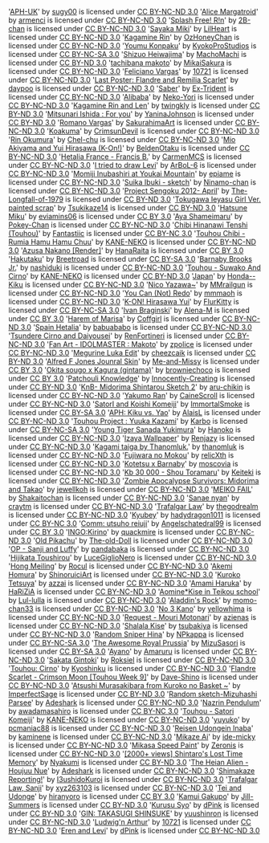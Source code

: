 '[APH-UK](http://sugy00.deviantart.com/art/APH-UK-152742196)' by [sugy00](http://sugy00.deviantart.com) is licensed under [CC BY-NC-ND 3.0](http://creativecommons.org/licenses/by-nc-nd/3.0/)
'[Alice Margatroid](http://armenci.deviantart.com/art/Alice-Margatroid-351773482)' by [armenci](http://armenci.deviantart.com) is licensed under [CC BY-NC-ND 3.0](http://creativecommons.org/licenses/by-nc-nd/3.0/)
'[Splash Free! R!n](http://2b-chan.deviantart.com/art/Splash-Free-R-n-388490482)' by [2B-chan](http://2B-chan.deviantart.com) is licensed under [CC BY-NC-ND 3.0](http://creativecommons.org/licenses/by-nc-nd/3.0/)
'[Sayaka Miki](http://lilheart.deviantart.com/art/Sayaka-Miki-416711652)' by [LilHeart](http://LilHeart.deviantart.com) is licensed under [CC BY-NC-ND 3.0](http://creativecommons.org/licenses/by-nc-nd/3.0/)
'[Kagamine Rin](http://ozhoneychan.deviantart.com/art/Kagamine-Rin-489780840)' by [OzHoneyChan](http://OzHoneyChan.deviantart.com) is licensed under [CC BY-NC-ND 3.0](http://creativecommons.org/licenses/by-nc-nd/3.0/)
'[Youmu Konpaku](http://kyokoprostudios.deviantart.com/art/Youmu-Konpaku-363218438)' by [KyokoProStudios](http://KyokoProStudios.deviantart.com) is licensed under [CC BY-NC-SA 3.0](http://creativecommons.org/licenses/by-nc-sa/3.0/)
'[Shizuo Heiwajima](http://machomachi.deviantart.com/art/Shizuo-Heiwajima-156799871)' by [MachoMachi](http://MachoMachi.deviantart.com) is licensed under [CC BY-ND 3.0](http://creativecommons.org/licenses/by-nd/3.0/)
'[tachibana makoto](http://mikaisakura.deviantart.com/art/tachibana-makoto-384044366)' by [MikaiSakura](http://MikaiSakura.deviantart.com) is licensed under [CC BY-NC-ND 3.0](http://creativecommons.org/licenses/by-nc-nd/3.0/)
'[Feliciano Vargas](http://10721.deviantart.com/art/Feliciano-Vargas-180254301)' by [10721](http://10721.deviantart.com) is licensed under [CC BY-NC-ND 3.0](http://creativecommons.org/licenses/by-nc-nd/3.0/)
'[Last Poster: Flandre and Remilia Scarlet](http://daypoo.deviantart.com/art/Last-Poster-Flandre-and-Remilia-Scarlet-267992480)' by [daypoo](http://daypoo.deviantart.com) is licensed under [CC BY-NC-ND 3.0](http://creativecommons.org/licenses/by-nc-nd/3.0/)
'[Saber](http://ex-trident.deviantart.com/art/Saber-504088470)' by [Ex-Trident](http://Ex-Trident.deviantart.com) is licensed under [CC BY-NC-ND 3.0](http://creativecommons.org/licenses/by-nc-nd/3.0/)
'[Alibaba](http://neko-yori.deviantart.com/art/Alibaba-344284711)' by [Neko-Yori](http://Neko-Yori.deviantart.com) is licensed under [CC BY-NC-ND 3.0](http://creativecommons.org/licenses/by-nc-nd/3.0/)
'[Kagamine Rin and Len](http://twingkly.deviantart.com/art/Kagamine-Rin-and-Len-261297460)' by [twingkly](http://twingkly.deviantart.com) is licensed under [CC BY-ND 3.0](http://creativecommons.org/licenses/by-nd/3.0/)
'[Mitsunari Ishida : For you](http://yaninajohnson.deviantart.com/art/Mitsunari-Ishida-For-you-491112193)' by [YaninaJohnson](http://YaninaJohnson.deviantart.com) is licensed under [CC BY-ND 3.0](http://creativecommons.org/licenses/by-nd/3.0/)
'[Romano Vargas](http://sakurahimeart.deviantart.com/art/Romano-Vargas-370766641)' by [SakurahimaArt](http://SakurahimaArt.deviantart.com) is licensed under [CC BY-NC-ND 3.0](http://creativecommons.org/licenses/by-nc-nd/3.0/)
'[Koakuma](http://crimsyndevil.deviantart.com/art/Koakuma-167358774)' by [CrimsunDevil](http://CrimsunDevil.deviantart.com) is licensed under [CC BY-NC-ND 3.0](http://creativecommons.org/licenses/by-nc-nd/3.0/)
'[Rin Okumura](http://chel-chu.deviantart.com/art/Rin-Okumura-384658150)' by [Chel-chu](http://Chel-chu.deviantart.com) is licensed under [CC BY-NC-ND 3.0](http://creativecommons.org/licenses/by-nc-nd/3.0/)
'[Mio Akiyama and Yui Hirasawa (K-On!)](http://beldenotaku.deviantart.com/art/Mio-Akiyama-and-Yui-Hirasawa-K-On-288585854)' by [BeldenOtaku](http://BeldenOtaku.deviantart.com) is licensed under [CC BY-NC-ND 3.0](http://creativecommons.org/licenses/by-nc-nd/3.0/)
'[Hetalia France - Francis B.](http://carmenmcs.deviantart.com/art/Hetalia-France-Francis-B-148584483)' by [CarmenMCS](http://CarmenMCS.deviantart.com) is licensed under [CC BY-NC-ND 3.0](http://creativecommons.org/licenses/by-nc-nd/3.0/)
'[I tried to draw Levi](http://arbol-6.deviantart.com/art/I-tried-to-draw-Levi-477399808)' by [ArBoL-6](http://ArBoL-6.deviantart.com) is licensed under [CC BY-NC-ND 3.0](http://creativecommons.org/licenses/by-nc-nd/3.0/)
'[Momiji Inubashiri at Youkai Mountain](http://sepiame.deviantart.com/art/Momiji-Inubashiri-at-Youkai-Mountain-446802702)' by [epiame](http://epiame.deviantart.com) is licensed under [CC BY-NC-ND 3.0](http://creativecommons.org/licenses/by-nc-nd/3.0/)
'[Suika Ibuki - sketch](http://ninamo-chan.deviantart.com/art/Suika-Ibuki-sketch-180029941)' by [Ninamo-chan](http://Ninamo-chan.deviantart.com) is licensed under [CC BY-NC-ND 3.0](http://creativecommons.org/licenses/by-nc-nd/3.0/)
'[Project Sengoku 2012- April](http://the-longfall-of-1979.deviantart.com/art/Project-Sengoku-2012-April-278740154)' by [The-Longfall-of-1979](http://The-Longfall-of-1979.deviantart.com) is licensed under [CC BY-ND 3.0](http://creativecommons.org/licenses/by-nd/3.0/)
'[Tokugawa Ieyasu Girl Ver. painted scrap](http://tsukikaze14.deviantart.com/art/Tokugawa-Ieyasu-Girl-Ver-painted-scrap-287767191)' by [Tsukikaze14](http://Tsukikaze14.deviantart.com) is licensed under [CC BY-ND 3.0](http://creativecommons.org/licenses/by-nd/3.0/)
'[Hatsune Miku](http://seviamins06.deviantart.com/art/Hatsune-Miku-347722337)' by [eviamins06](http://eviamins06.deviantart.com) is licensed under [CC BY 3.0](http://creativecommons.org/licenses/by/3.0/)
'[Aya Shameimaru](http://pokey-chan.deviantart.com/art/Touhou-Aya-Shameimaru-136315234)' by [Pokey-Chan](http://Pokey-Chan.deviantart.com) is licensed under [CC BY-NC-ND 3.0](http://creativecommons.org/licenses/by-nc-nd/3.0/)
'[Chibi Hinanawi Tenshi (Touhou)](http://fantastiic.deviantart.com/art/Chibi-Hinanawi-Tenshi-Touhou-305038424)' by [Fantastiic](http://Fantastiic.deviantart.com) is licensed under [CC BY-NC 3.0](http://creativecommons.org/licenses/by-nc/3.0/)
'[Touhou Chibi - Rumia Hamu Hamu Chuu](http://kane-neko.deviantart.com/art/Touhou-Chibi-Rumia-Hamu-Hamu-Chuu-346832129)' by [KANE-NEKO](http://KANE-NEKO.deviantart.com) is licensed under [CC BY-NC-ND 3.0](http://creativecommons.org/licenses/by-nc-nd/3.0/)
'[Azusa Nakano [Render]](http://hanaraita.deviantart.com/art/Azusa-Nakano-Render-300395281)' by [HanaRaita](http://HanaRaita.deviantart.com) is licensed under [CC BY 3.0](http://creativecommons.org/licenses/by/3.0/)
'[Hakutaku](http://breetroad.deviantart.com/art/Hakutaku-462377748)' by [Breetroad](http://Breetroad.deviantart.com) is licensed under [CC BY-SA 3.0](http://creativecommons.org/licenses/by-sa/3.0/)
'[Barnaby Brooks Jr.](http://nashiduki.deviantart.com/art/Barnaby-Brooks-Jr-245715346)' by [nashiduki](http://nashiduki.deviantart.com) is licensed under [CC BY-NC-ND 3.0](http://creativecommons.org/licenses/by-nc-nd/3.0/)
'[Touhou - Suwako And Cirno](http://kane-neko.deviantart.com/art/Touhou-Suwako-And-Cirno-285706412)' by [KANE-NEKO](http://KANE-NEKO.deviantart.com) is licensed under [CC BY-ND 3.0](http://creativecommons.org/licenses/by-nd/3.0/)
'[Japan](http://honda---kiku.deviantart.com/art/Japan-284274277)' by [Honda--Kiku](http://Honda--Kiku.deviantart.com) is licensed under [CC BY-NC-ND 3.0](http://creativecommons.org/licenses/by-nc-nd/3.0/)
'[Nico Yazawa~](http://mmrailgun.deviantart.com/art/Nico-Yazawa-482503542)' by [MMrailgun](http://MMrailgun.deviantart.com) is licensed under [CC BY-NC-ND 3.0](http://creativecommons.org/licenses/by-nc-nd/3.0/)
'[You Can (Not) Redo](http://mmmaoh.deviantart.com/art/You-Can-Not-Redo-410586827)' by [mmmaoh](http://mmmaoh.deviantart.com) is licensed under [CC BY-NC-ND 3.0](http://creativecommons.org/licenses/by-nc-nd/3.0/)
'[K-ON! Hirasawa Yui](http://flurkitty.deviantart.com/art/K-ON-Hirasawa-Yui-334257639)' by [FlurKitty](http://FlurKitty.deviantart.com) is licensed under [CC BY-NC-SA 3.0](http://creativecommons.org/licenses/by-nc-sa/3.0/)
'[Ivan Braginski](http://alena-m.deviantart.com/art/Ivan-Braginski-200432867)' by [Alena-M](http://Alena-M.deviantart.com) is licensed under [CC BY 3.0](http://creativecommons.org/licenses/by/3.0/)
'[Harem of Marisa](http://coffgirl.deviantart.com/art/Harem-of-Marisa-149635501)' by [Coffgirl](http://Coffgirl.deviantart.com) is licensed under [CC BY-NC-ND 3.0](http://creativecommons.org/licenses/by-nc-nd/3.0/)
'[Spain Hetalia](http://babuababo.deviantart.com/art/Spain-Hetalia-392185186)' by [babuababo](http://babuababo.deviantart.com) is licensed under [CC BY-NC-ND 3.0](http://creativecommons.org/licenses/by-nc-nd/3.0/)
'[Tsundere Cirno and Daiyousei](http://renfortineri.deviantart.com/art/Tsundere-Cirno-and-Daiyousei-168477565)' by [RenFortineri](http://RenFortineri.deviantart.com) is licensed under [CC BY-NC-ND 3.0](http://creativecommons.org/licenses/by-nc-nd/3.0/)
'[Fan Art - IDOLMASTER : Makoto](http://zpolice.deviantart.com/art/Fan-Art-IDOLMASTER-Makoto-117786362)' by [zpolice](http://zpolice.deviantart.com) is licensed under [CC BY-NC-ND 3.0](http://creativecommons.org/licenses/by-nc-nd/3.0/)
'[Megurine Luka Edit](http://cheezcaik.deviantart.com/art/Megurine-Luka-Edit-273187199)' by [cheezcaik](http://cheezcaik.deviantart.com) is licensed under [CC BY-ND 3.0](http://creativecommons.org/licenses/by-nd/3.0/)
'[Alfred F Jones Jounral Skin](http://me-and-missy.deviantart.com/art/Alfred-F-Jones-Jounral-Skin-264746726)' by [Me-and-Missy](http://Me-and-Missy.deviantart.com) is licensed under [CC BY 3.0](http://creativecommons.org/licenses/by/3.0/)
'[Okita sougo x Kagura (gintama)](http://browniechoco.deviantart.com/art/Okita-sougo-x-Kagura-gintama-385320956)' by [browniechoco](http://browniechoco.deviantart.com) is licensed under [CC BY 3.0](http://creativecommons.org/licenses/by/3.0/)
'[Patchouli Knowledge](http://innocently-creating.deviantart.com/art/Patchouli-Knowledge-244305038)' by [Innocently-Creating](http://Innocently-Creating.deviantart.com) is licensed under [CC BY-ND 3.0](http://creativecommons.org/licenses/by-nd/3.0/)
'[KnB- Midorima Shintarou Sketch 2](http://saru-chikin.deviantart.com/art/KnB-Midorima-Shintarou-Sketch-2-329840249)' by [aru-chikin](http://aru-chikin.deviantart.com) is licensed under [CC BY-NC-ND 3.0](http://creativecommons.org/licenses/by-nc-nd/3.0/)
'[Yakumo Ran](http://cainescroll.deviantart.com/art/Yakumo-Ran-375851801)' by [CaineScroll](http://CaineScroll.deviantart.com) is licensed under [CC BY-NC-ND 3.0](http://creativecommons.org/licenses/by-nc-nd/3.0/)
'[SatorI and Koishi Komeiji](http://immortalsmoke.deviantart.com/art/SatorI-and-Koishi-Komeiji-214777562)' by [ImmortalSmoke](http://ImmortalSmoke.deviantart.com) is licensed under [CC BY-SA 3.0](http://creativecommons.org/licenses/by-sa/3.0/)
'[APH: Kiku vs. Yao](http://alaisl.deviantart.com/art/APH-Kiku-vs-Yao-121730274)' by [AlaisL](http://AlaisL.deviantart.com) is licensed under [CC BY-NC-ND 3.0](http://creativecommons.org/licenses/by-nc-nd/3.0/)
'[Touhou Project : Yuuka Kazami](http://karbo.deviantart.com/art/Touhou-Project-Yuuka-Kazami-257133285)' by [Karbo](http://Karbo.deviantart.com) is licensed under [CC BY-NC-SA 3.0](http://creativecommons.org/licenses/by-nc-sa/3.0/)
'[Young Tiger Sanada Yukimura](http://hanoko.deviantart.com/art/Young-Tiger-Sanada-Yukimura-198469662)' by [Hanoko](http://Hanoko.deviantart.com) is licensed under [CC BY-NC-ND 3.0](http://creativecommons.org/licenses/by-nc-nd/3.0/)
'[Izaya Wallpaper](http://renjazu.deviantart.com/art/Izaya-Wallpaper-160652157)' by [Renjazy](http://Renjazy.deviantart.com) is licensed under [CC BY-NC-ND 3.0](http://creativecommons.org/licenses/by-nc-nd/3.0/)
'[Kagami taiga by Thanomluk.](http://thanomluk.deviantart.com/art/Kagami-taiga-by-Thanomluk-421617659)' by [thanomluk](http://thanomluk.deviantart.com) is licensed under [CC BY-NC-ND 3.0](http://creativecommons.org/licenses/by-nc-nd/3.0/)
'[Fujiwara no Mokou](http://relicxth.deviantart.com/art/Fujiwara-no-Mokou-141088719)' by [relicXth](http://relicXth.deviantart.com) is licensed under [CC BY-NC-ND 3.0](http://creativecommons.org/licenses/by-nc-nd/3.0/)
'[Kotetsu x Barnaby](http://moscovia.deviantart.com/art/Kotetsu-x-Barnaby-260778579)' by [moscovia](http://moscovia.deviantart.com) is licensed under [CC BY-NC-ND 3.0](http://creativecommons.org/licenses/by-nc-nd/3.0/)
'[Kb 30 000 - Shou Toramaru](http://keiteki.deviantart.com/art/Kb-30-000-Shou-Toramaru-244863976)' by [Keiteki](http://Keiteki.deviantart.com) is licensed under [CC BY-NC-ND 3.0](http://creativecommons.org/licenses/by-nc-nd/3.0/)
'[Zombie Apocalypse Survivors: Midorima and Takao](http://jewellkoh.deviantart.com/art/Zombie-Apocalypse-Survivors-Midorima-and-Takao-443884182)' by [jewellkoh](http://jewellkoh.deviantart.com) is licensed under [CC BY-NC-ND 3.0](http://creativecommons.org/licenses/by-nc-nd/3.0/)
'[MEIKO FAIL](http://shakaitochan.deviantart.com/art/MEIKO-FAIL-477181766)' by [Shakaitochan](http://Shakaitochan.deviantart.com) is licensed under [CC BY-NC-ND 3.0](http://creativecommons.org/licenses/by-nc-nd/3.0/)
'[Sanae nyan](http://craytm.deviantart.com/art/Sanae-nyan-273205439)' by [craytm](http://craytm.deviantart.com) is licensed under [CC BY-NC-ND 3.0](http://creativecommons.org/licenses/by-nc-nd/3.0/)
'[Trafalgar Law](http://thegodrealm.deviantart.com/art/Trafalgar-Law-397192384)' by [thegodrealm](http://thegodrealm.deviantart.com) is licensed under [CC BY-NC-ND 3.0](http://creativecommons.org/licenses/by-nc-nd/3.0/)
'[Kyubey](http://shadydragon1011.deviantart.com/art/Kyubey-398887883)' by [hadydragon1011](http://hadydragon1011.deviantart.com) is licensed under [CC BY-NC 3.0](http://creativecommons.org/licenses/by-nc/3.0/)
'[Comm: utsuho reiuji](http://angelschatedral99.deviantart.com/art/Comm-utsuho-reiuji-258644376)' by [Angelschatedral99](http://Angelschatedral99.deviantart.com) is licensed under [CC BY 3.0](http://creativecommons.org/licenses/by/3.0/)
'[INGO:Kirino](http://quackmire.deviantart.com/art/INGO-Kirino-263162502)' by [quackmire](http://quackmire.deviantart.com) is licensed under [CC BY-NC-ND 3.0](http://creativecommons.org/licenses/by-nc-nd/3.0/)
'[Old Pikachu](http://the-old-doll.deviantart.com/art/Old-Pikachu-190984482)' by [The-old-Doll](http://The-old-Doll.deviantart.com) is licensed under [CC BY-NC-ND 3.0](http://creativecommons.org/licenses/by-nc-nd/3.0/)
'[OP - Sanji and Luffy](http://pandabaka.deviantart.com/art/OP-Sanji-and-Luffy-336564847)' by [pandabaka](http://pandabaka.deviantart.com) is licensed under [CC BY-NC-ND 3.0](http://creativecommons.org/licenses/by-nc-nd/3.0/)
'[Hijikata Toushirou](http://lucegiglionero.deviantart.com/art/Hijikata-Toushirou-282135378)' by [LuceGiglioNero](http://LuceGiglioNero.deviantart.com) is licensed under [CC BY-NC-ND 3.0](http://creativecommons.org/licenses/by-nc-nd/3.0/)
'[Hong Meiling](http://rocul.deviantart.com/art/Hong-Meiling-258021445)' by [Rocul](http://Rocul.deviantart.com) is licensed under [CC BY-NC-ND 3.0](http://creativecommons.org/licenses/by-nc-nd/3.0/)
'[Akemi Homura](http://shinoruiciart.deviantart.com/art/Akemi-Homura-499013756)' by [ShinoruiciArt](http://ShinoruiciArt.deviantart.com) is licensed under [CC BY-NC-ND 3.0](http://creativecommons.org/licenses/by-nc-nd/3.0/)
'[Kuroko Tetsuya](http://azzai.deviantart.com/art/Kuroko-Tetsuya-344124586)' by [azzai](http://azzai.deviantart.com) is licensed under [CC BY-NC-ND 3.0](http://creativecommons.org/licenses/by-nc-nd/3.0/)
'[Amami Haruka](http://harizia.deviantart.com/art/Amami-Haruka-495899410)' by [HaRiZiA](http://HaRiZiA.deviantart.com) is licensed under [CC BY-NC-ND 3.0](http://creativecommons.org/licenses/by-nc-nd/3.0/)
'[Aomine*Kise in Teikou school](http://lul-lulla.deviantart.com/art/Aomine-Kise-in-Teikou-school-320826055)' by [Lul-lulla](http://Lul-lulla.deviantart.com) is licensed under [CC BY-NC-ND 3.0](http://creativecommons.org/licenses/by-nc-nd/3.0/)
'[Aladdin's Rock](http://momo-chan33.deviantart.com/art/Aladdin-s-Rock-388482650)' by [momo-chan33](http://momo-chan33.deviantart.com) is licensed under [CC BY-NC-ND 3.0](http://creativecommons.org/licenses/by-nc-nd/3.0/)
'[No 3 Kano](http://yellowhima.deviantart.com/art/No-3-Kano-437669720)' by [yellowhima](http://yellowhima.deviantart.com) is licensed under [CC BY-NC-ND 3.0](http://creativecommons.org/licenses/by-nc-nd/3.0/)
'[Request - Mouri Motonari](http://sazienas.deviantart.com/art/Request-Mouri-Motonari-152394036)' by [azienas](http://azienas.deviantart.com) is licensed under [CC BY-NC-ND 3.0](http://creativecommons.org/licenses/by-nc-nd/3.0/)
'[Shalala Kise](http://tsubakiya.deviantart.com/art/Shalala-Kise-306222249)' by [tsubakiya](http://tsubakiya.deviantart.com) is licensed under [CC BY-NC-ND 3.0](http://creativecommons.org/licenses/by-nc-nd/3.0/)
'[Random Sniper Hina](http://npkappa.deviantart.com/art/Random-Sniper-Hina-266381430)' by [NPkappa](http://NPkappa.deviantart.com) is licensed under [CC BY-NC-SA 3.0](http://creativecommons.org/licenses/by-nc-sa/3.0/)
'[The Awesome Royal Prussia](http://mizusasori.deviantart.com/art/The-Awesome-Royal-Prussia-178888715)' by [MizuSasori](http://MizuSasori.deviantart.com) is licensed under [CC BY-SA 3.0](http://creativecommons.org/licenses/by-sa/3.0/)
'[Ayano](http://thanomluk.deviantart.com/art/Kagami-taiga-by-Thanomluk-421617659)' by [Amaruru](http://Amaruru.deviantart.com) is licensed under [CC BY-NC-ND 3.0](http://creativecommons.org/licenses/by-nc-nd/3.0/)
'[Sakata Gintoki](http://roksiel.deviantart.com/art/Sakata-Gintoki-418166506)' by [Roksiel](http://Roksiel.deviantart.com) is licensed under [CC BY-NC-ND 3.0](http://creativecommons.org/licenses/by-nc-nd/3.0/)
'[Touhou: Cirno](http://kyoshinku.deviantart.com/art/Touhou-Cirno-403069279)' by [Kyoshinku](http://Kyoshinku.deviantart.com) is licensed under [CC BY-NC-ND 3.0](http://creativecommons.org/licenses/by-nc-nd/3.0/)
'[Flandre Scarlet - Crimson Moon [Touhou Week 9]](http://dave-shino.deviantart.com/art/Flandre-Scarlet-Crimson-Moon-Touhou-Week-9-471882851)' by [Dave-Shino](http://Dave-Shino.deviantart.com) is licensed under [CC BY-NC-ND 3.0](http://creativecommons.org/licenses/by-nc-nd/3.0/)
'[Atsushi Murasakibara from Kuroko no Basket ~](http://imperfectsage.deviantart.com/art/Atsushi-Murasakibara-from-Kuroko-no-Basket-365915449)' by [ImperfectSage](http://ImperfectSage.deviantart.com) is licensed under [CC BY-ND 3.0](http://creativecommons.org/licenses/by-nd/3.0/)
'[Random sketch-Mizuhashi Parsee](http://adeshark.deviantart.com/art/Random-sketch-Mizuhashi-Parsee-124188640)' by [Adeshark](http://Adeshark.deviantart.com) is licensed under [CC BY-NC-ND 3.0](http://creativecommons.org/licenses/by-nc-nd/3.0/)
'[Nazrin Pendulum](http://sawadamasahiro.deviantart.com/art/Nazrin-Pendulum-166775248)' by [awadamasahiro](http://awadamasahiro.deviantart.com) is licensed under [CC BY-NC 3.0](http://creativecommons.org/licenses/by-nc/3.0/)
'[Touhou - Satori Komeiji](http://kane-neko.deviantart.com/art/Touhou-Satori-Komeiji-366750567)' by [KANE-NEKO](http://KANE-NEKO.deviantart.com) is licensed under [CC BY-NC-ND 3.0](http://creativecommons.org/licenses/by-nc-nd/3.0/)
'[yuyuko](http://pcmaniac88.deviantart.com/art/yuyuko-163583588)' by [pcmaniac88](http://pcmaniac88.deviantart.com) is licensed under [CC BY-NC-ND 3.0](http://creativecommons.org/licenses/by-nc-nd/3.0/)
'[Reisen Udongein Inaba](http://immortalsmoke.deviantart.com/art/Reisen-Udongein-Inaba-214773772)' by [kaminene](http://kaminene.deviantart.com) is licensed under [CC BY-NC-ND 3.0](http://creativecommons.org/licenses/by-nc-nd/3.0/)
'[Mikaze Ai](http://ide-micky.deviantart.com/art/Mikaze-Ai-336842380)' by [ide-micky](http://ide-micky.deviantart.com) is licensed under [CC BY-NC-ND 3.0](http://creativecommons.org/licenses/by-nc-nd/3.0/)
'[Mikasa Speed Paint](http://zeronis.deviantart.com/art/Mikasa-Speed-Paint-435969800)' by [Zeronis](http://Zeronis.deviantart.com) is licensed under [CC BY-NC-ND 3.0](http://creativecommons.org/licenses/by-nc-nd/3.0/)
'[[2000+ views] Shintaro's Lost Time Memory](http://nyakumi.deviantart.com/art/2000-views-Shintaro-s-Lost-Time-Memory-483111363)' by [Nyakumi](http://Nyakumi.deviantart.com) is licensed under [CC BY-ND 3.0](http://creativecommons.org/licenses/by-nd/3.0/)
'[The Heian Alien - Houjuu Nue](http://adeshark.deviantart.com/art/The-Heian-Alien-Houjuu-Nue-134102089)' by [Adeshark](http://Adeshark.deviantart.com) is licensed under [CC BY-NC-ND 3.0](http://creativecommons.org/licenses/by-nc-nd/3.0/)
'[Shimakaze Reporting!](http://i3ushidokuroi.deviantart.com/art/Shimakaze-Reporting-427493065)' by [I3ushidoKuroi](http://I3ushidoKuroi.deviantart.com) is licensed under [CC BY-NC-ND 3.0](http://creativecommons.org/licenses/by-nc-nd/3.0/)
'[Trafalgar Law, Sanji](http://xyz263103.deviantart.com/art/Trafalgar-Law-Sanji-208527782)' by [xyz263103](http://xyz263103.deviantart.com) is licensed under [CC BY-NC-ND 3.0](http://creativecommons.org/licenses/by-nc-nd/3.0/)
'[Tei and Udonge](http://shiranyoro.deviantart.com/art/Tei-and-Udonge-297821580)' by [hiranyoro](http://hiranyoro.deviantart.com) is licensed under [CC BY 3.0](http://creativecommons.org/licenses/by/3.0/)
'[Kamui Gakupo](http://jill-summers.deviantart.com/art/Kamui-Gakupo-344837047)' by [Jill-Summers](http://Jill-Summers.deviantart.com) is licensed under [CC BY-ND 3.0](http://creativecommons.org/licenses/by-nd/3.0/)
'[Kurusu Syo](http://sdpink.deviantart.com/art/Kurusu-Syo-417056518)' by [dPink](http://dPink.deviantart.com) is licensed under [CC BY-ND 3.0](http://creativecommons.org/licenses/by-nd/3.0/)
'[GIN: TAKASUGI SHINSUKE](http://yuushinron.deviantart.com/art/GIN-TAKASUGI-SHINSUKE-253774732)' by [yuushinron](http://yuushinron.deviantart.com) is licensed under [CC BY-NC-ND 3.0](http://creativecommons.org/licenses/by-nc-nd/3.0/)
'[Ludwig'n Arthur](http://10721.deviantart.com/art/Ludwig-n-Arthur-194188279)' by [10721](http://10721.deviantart.com) is licensed under [CC BY-NC-ND 3.0](http://creativecommons.org/licenses/by-nc-nd/3.0/)
'[Eren and Levi](http://sdpink.deviantart.com/art/Eren-and-Levi-412403087)' by [dPink](http://dPink.deviantart.com) is licensed under [CC BY-NC-ND 3.0](http://creativecommons.org/licenses/by-nc-nd/3.0/)
